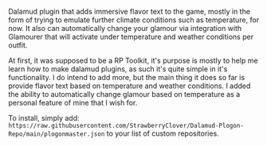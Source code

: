Dalamud plugin that adds immersive flavor text to the game, mostly in the form of trying to emulate further climate conditions such as temperature, for now. It also can automatically change your glamour via integration with Glamourer that will activate under temperature and weather conditions per outfit.

At first, it was supposed to be a RP Toolkit, it's purpose is mostly to help me learn how to make dalamud plugins, as such it's quite simple in it's functionality. I do intend to add more, but the main thing it does so far is provide flavor text based on temperature and weather conditions. I added the ability to automatically change glamour based on temperature as a personal feature of mine that I wish for.


To install, simply add:
`https://raw.githubusercontent.com/StrawberryClover/Dalamud-Plogon-Repo/main/plogonmaster.json`
to your list of custom repositories.
